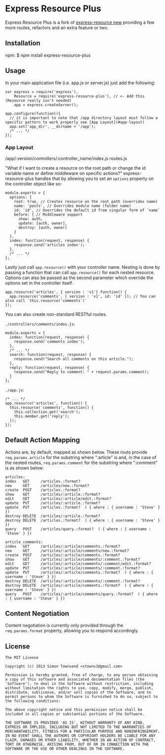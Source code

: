 # Express Resource Plus

Express Resource Plus is a fork of [express-resource new](https://github.com/tpeden/express-resource-new) providing a few more routes, refactors and an extra feature or two.

## Installation

npm:
    $ npm install express-resource-plus

## Usage

In your main application file (i.e. app.js or server.js) just add the following:

    var express = require('express'),
        Resource = require('express-resource-plus'), // <- Add this (Resource really isn't needed)
        app = express.createServer();
    
    app.configure(function(){
      // it is important to note that /app directory layout must follow a specific pattern to work properly see [App Layout](#app-layout)
      app.set('app_dir', __dirname + '/app');
      /* ... */
    });

### App Layout
  /app/:version/controllers/:controller_name/index.js
                routes.js


"What if I want to create a resource on the root path or change the id variable name or define middleware on specific actions?" express-resource-plus handles that by allowing you to set an `options` property on the controller object like so:

    module.exports = {
      options: {
        root: true, // Creates resource on the root path (overrides name)
        name: 'posts', // Overrides module name (folder name)
        id: 'id', // Overrides the default id from singular form of `name`
        before: { // Middleware support
          show: auth,
          update: [auth, owner],
          destroy: [auth, owner]
        }
      },
      index: function(request, response) {
        response.send('articles index');
      },
      /* ... */
    };

Lastly just call `app.resource()` with your controller name. Nesting is done by passing a function that can call `app.resource()` for each nested resource. Options can also be passed as the second parameter which override the options set in the controller itself.

    app.resource('articles', { version : 'v1'} function() {
      app.resource('comments', { version : 'v1', id: 'id' }); // You can also call `this.resource('comments')`
    });

You can also create non-standard RESTful routes.

`./controllers/comments/index.js`:

    module.exports = {
      index: function(request, response) {
        response.send('comments index');
      },
      /* ... */
      search: function(request, response) {
        response.send("Search all comments on this article.");
      },
      reply: function(request, response) {
        response.send("Reply to comment: " + request.params.comment);
      }
    };

`./app.js`:

    /* ... */
    app.resource('articles', function() {
      this.resource('comments', function() {
        this.collection.get('search');
        this.member.get('reply');
      });
    });

## Default Action Mapping

Actions are, by default, mapped as shown below. These routs provide `req.params.article` for the substring where ":article" is and, in the case of the nested routes, `req.params.comment` for the substring where ":comment" is as shown below:

    articles:
    index   GET     /articles.:format?
    new     GET     /articles/new.:format?
    create  POST    /articles.:format?
    show    GET     /articles/:article.:format?
    edit    GET     /articles/:article/edit.:format?
    update  PUT     /articles/:article.:format?
    update  PUT     /articles.:format?  ( { where : { username : 'Steve' } })
    destroy DELETE  /articles/:article.:format?
    destroy DELETE  /articles.:format?  ( { where : { username : 'Steve' } })
    query   POST    /articles/query.:format?  ( { where : { username : 'Steve' } })

    article_comments:
    index   GET     /articles/:article/comments.:format?
    new     GET     /articles/:article/comments/new.:format?
    create  POST    /articles/:article/comments.:format?
    show    GET     /articles/:article/comments/:comment.:format?
    edit    GET     /articles/:article/comments/:comment/edit.:format?
    update  PUT     /articles/:article/comments/:comment.:format?
    update  PUT     /articles/:article/comments.:format?  ( { where : { username : 'Steve' } })
    destroy DELETE  /articles/:article/comments/:comment.:format?
    destroy DELETE  /articles/:article/comments.:format?  ( { where : { username : 'Steve' } })
    query   POST    /articles/:article/comments/query.:format?  ( { where : { username : 'Steve' } })

## Content Negotiation

Content negotiation is currently only provided through the `req.params.format` property, allowing you to respond accordingly.

## License

    The MIT License

    Copyright (c) 2013 Simon Townsend <stowns3@gmail.com>

    Permission is hereby granted, free of charge, to any person obtaining
    a copy of this software and associated documentation files (the
    'Software'), to deal in the Software without restriction, including
    without limitation the rights to use, copy, modify, merge, publish,
    distribute, sublicense, and/or sell copies of the Software, and to
    permit persons to whom the Software is furnished to do so, subject to
    the following conditions:

    The above copyright notice and this permission notice shall be
    included in all copies or substantial portions of the Software.

    THE SOFTWARE IS PROVIDED 'AS IS', WITHOUT WARRANTY OF ANY KIND,
    EXPRESS OR IMPLIED, INCLUDING BUT NOT LIMITED TO THE WARRANTIES OF
    MERCHANTABILITY, FITNESS FOR A PARTICULAR PURPOSE AND NONINFRINGEMENT.
    IN NO EVENT SHALL THE AUTHORS OR COPYRIGHT HOLDERS BE LIABLE FOR ANY
    CLAIM, DAMAGES OR OTHER LIABILITY, WHETHER IN AN ACTION OF CONTRACT,
    TORT OR OTHERWISE, ARISING FROM, OUT OF OR IN CONNECTION WITH THE
    SOFTWARE OR THE USE OR OTHER DEALINGS IN THE SOFTWARE.
